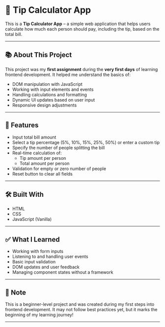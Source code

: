 # 💸 Tip Calculator App

This is a **Tip Calculator App** – a simple web application that helps users calculate how much each person should pay, including the tip, based on the total bill.

---

## 📚 About This Project

This project was my **first assignment** during the **very first days** of learning frontend development. It helped me understand the basics of:

- DOM manipulation with JavaScript
- Working with input elements and events
- Handling calculations and formatting
- Dynamic UI updates based on user input
- Responsive design adjustments

---

## 🚀 Features

- Input total bill amount
- Select a tip percentage (5%, 10%, 15%, 25%, 50%) or enter a custom tip
- Specify the number of people splitting the bill
- Real-time calculation of:
  - Tip amount per person
  - Total amount per person
- Validation for empty or zero number of people
- Reset button to clear all fields

---

## 🛠️ Built With

- HTML
- CSS
- JavaScript (Vanilla)

---


## ✅ What I Learned

- Working with form inputs
- Listening to and handling user events
- Basic input validation
- DOM updates and user feedback
- Managing component states without a framework

---

## 📌 Note

This is a beginner-level project and was created during my first steps into frontend development. It may not follow best practices yet, but it marks the beginning of my learning journey!

---